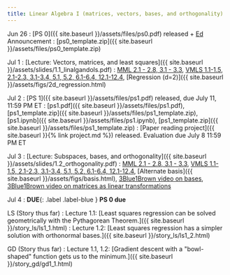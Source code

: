 ```yaml
---
title: Linear Algebra I (matrices, vectors, bases, and orthogonality)
---
```

Jun 26
: [PS 0]({{ site.baseurl }}/assets/files/ps0.pdf) released + [Ed](https://edstem.org/us/courses/60529/discussion/) Announcement
  : [ps0_template.zip]({{ site.baseurl }}/assets/files/ps0_template.zip)

Jul 1
: [Lecture: Vectors, matrices, and least squares]({{ site.baseurl }}/assets/slides/1.1_linalgandols.pdf)
  : [MML 2.1 - 2.8, 3.1 - 3.3](https://mml-book.github.io/book/mml-book.pdf), [VMLS 1.1-1.5, 2.1-2.3, 3.1-3.4, 5.1, 5.2, 6.1-6.4, 12.1-12.4](https://web.stanford.edu/~boyd/vmls/vmls.pdf), [Regression (d=2)]({{ site.baseurl }}/assets/figs/2d_regression.html)

Jul 2
: [PS 1]({{ site.baseurl }}/assets/files/ps1.pdf) released, due July 11, 11:59 PM ET
  : [ps1.pdf]({{ site.baseurl }}/assets/files/ps1.pdf), [ps1_template.zip]({{ site.baseurl }}/assets/files/ps1_template.zip), [ps1.ipynb]({{ site.baseurl }}/assets/files/ps1.ipynb), [ps1_template.zip]({{ site.baseurl }}/assets/files/ps1_template.zip)
: [Paper reading project]({{ site.baseurl }}{% link project.md %}) released. Evaluation due July 8 11:59 PM ET 

Jul 3
: [Lecture: Subspaces, bases, and orthogonality]({{ site.baseurl }}/assets/slides/1.2_orthogonality.pdf)
  : [MML 2.1 - 2.8, 3.1 - 3.3](https://mml-book.github.io/book/mml-book.pdf), [VMLS 1.1-1.5, 2.1-2.3, 3.1-3.4, 5.1, 5.2, 6.1-6.4, 12.1-12.4](https://web.stanford.edu/~boyd/vmls/vmls.pdf), [Alternate basis]({{ site.baseurl }}/assets/figs/basis.html), [3Blue1Brown video on bases](https://www.youtube.com/watch?v=k7RM-ot2NWY), [3Blue1Brown video on matrices as linear transformations](https://www.youtube.com/watch?v=kYB8IZa5AuE)

Jul 4
: **DUE**{: .label .label-blue } **PS 0 due**

LS (Story thus far)
: Lecture 1.1: [Least squares regression can be solved geometrically with the Pythagorean Theorem.]({{ site.baseurl }}/story_ls/ls1_1.html)
: Lecture 1.2: [Least squares regression has a simpler solution with orthonormal bases.]({{ site.baseurl }}/story_ls/ls1_2.html)

GD (Story thus far)
: Lecture 1.1, 1.2: [Gradient descent with a "bowl-shaped" function gets us to the minimum.]({{ site.baseurl }}/story_gd/gd1_1.html)